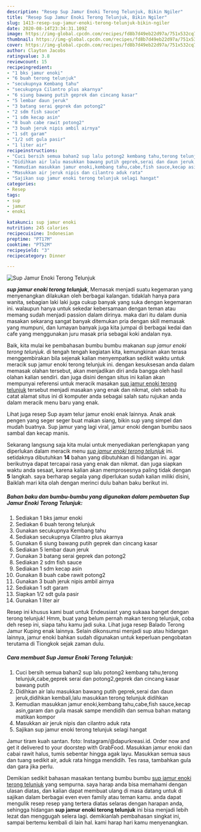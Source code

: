 ```yaml
---
description: "Resep Sup Jamur Enoki Terong Telunjuk, Bikin Ngiler"
title: "Resep Sup Jamur Enoki Terong Telunjuk, Bikin Ngiler"
slug: 1413-resep-sup-jamur-enoki-terong-telunjuk-bikin-ngiler
date: 2020-08-14T23:34:31.109Z
image: https://img-global.cpcdn.com/recipes/fd8b7d49eb22d97a/751x532cq70/sup-jamur-enoki-terong-telunjuk-foto-resep-utama.jpg
thumbnail: https://img-global.cpcdn.com/recipes/fd8b7d49eb22d97a/751x532cq70/sup-jamur-enoki-terong-telunjuk-foto-resep-utama.jpg
cover: https://img-global.cpcdn.com/recipes/fd8b7d49eb22d97a/751x532cq70/sup-jamur-enoki-terong-telunjuk-foto-resep-utama.jpg
author: Clayton Jacobs
ratingvalue: 3.8
reviewcount: 15
recipeingredient:
- "1 bks jamur enoki"
- "6 buah terong telunjuk"
- "secukupnya Kembang tahu"
- "secukupnya Cilantro plus akarnya"
- "6 siung bawang putih geprek dan cincang kasar"
- "5 lembar daun jeruk"
- "3 batang serai geprek dan potong2"
- "2 sdm fish sauce"
- "1 sdm kecap asin"
- "8 buah cabe rawit potong2"
- "3 buah jeruk nipis ambil airnya"
- "1 sdt garam"
- "1/2 sdt gula pasir"
- "1 liter air"
recipeinstructions:
- "Cuci bersih semua bahan2 sup lalu potong2 kembang tahu,terong telunjuk,cabe,geprek serai dan potong2,geprek dan cincang kasar bawang putih"
- "Didihkan air lalu masukkan bawang putih geprek,serai dan daun jeruk,didihkan kembali,lalu masukkan terong telunjuk didihkan"
- "Kemudian masukkan jamur enoki,kembang tahu,cabe,fish sauce,kecap asin,garam dan gula masak sampe mendidih dan semua bahan matang matikan kompor"
- "Masukkan air jeruk nipis dan cilantro aduk rata"
- "Sajikan sup jamur enoki terong telunjuk selagi hangat"
categories:
- Resep
tags:
- sup
- jamur
- enoki

katakunci: sup jamur enoki 
nutrition: 245 calories
recipecuisine: Indonesian
preptime: "PT17M"
cooktime: "PT52M"
recipeyield: "3"
recipecategory: Dinner

---
```



![Sup Jamur Enoki Terong Telunjuk](https://img-global.cpcdn.com/recipes/fd8b7d49eb22d97a/751x532cq70/sup-jamur-enoki-terong-telunjuk-foto-resep-utama.jpg)

<b><i>sup jamur enoki terong telunjuk</i></b>, Memasak menjadi suatu kegemaran yang menyenangkan dilakukan oleh berbagai kalangan. tidaklah hanya para wanita, sebagian laki laki juga cukup banyak yang suka dengan kegemaran ini. walaupun hanya untuk sekedar kebersamaan dengan teman atau memang sudah menjadi passion dalam dirinya. maka dari itu dalam dunia masakan sekarang sangat banyak ditemukan pria dengan skill memasak yang mumpuni, dan lumayan banyak juga kita jumpai di berbagai kedai dan cafe yang menggunakan juru masak pria sebagai koki andalan nya.

Baik, kita mulai ke pembahasan bumbu bumbu makanan <i>sup jamur enoki terong telunjuk</i>. di tengah tengah kegiatan kita, kemungkinan akan terasa menggembirakan bila sejenak kalian menyempatkan sedikit waktu untuk meracik sup jamur enoki terong telunjuk ini. dengan kesuksesan anda dalam memasak olahan tersebut, akan menjadikan diri anda bangga oleh hasil olahan kalian sendiri. dan juga disini dengan situs ini kalian akan mempunyai referensi untuk meracik masakan <u>sup jamur enoki terong telunjuk</u> tersebut menjadi masakan yang enak dan nikmat, oleh sebab itu catat alamat situs ini di komputer anda sebagai salah satu rujukan anda dalam meracik menu baru yang enak.

Lihat juga resep Sup ayam telur jamur enoki enak lainnya. Anak anak pengen yang seger seger buat makan siang, bikin sup yang simpel dan mudah buatnya. Sup jamur yang lagi viral, jamur enoki dengan bumbu saos sambal dan kecap manis.


Sekarang langsung saja kita mulai untuk menyediakan perlengkapan yang diperlukan dalam meracik menu <u><i>sup jamur enoki terong telunjuk</i></u> ini. setidaknya dibutuhkan <b>14</b> bahan yang dibutuhkan di hidangan ini. agar berikutnya dapat tercapai rasa yang enak dan nikmat. dan juga siapkan waktu anda sesaat, karena kalian akan memprosesnya paling tidak dengan <b>5</b> langkah. saya berharap segala yang diperlukan sudah kalian miliki disini, Baiklah mari kita olah dengan merinci dulu bahan baku berikut ini.

<!--inarticleads1-->

##### Bahan baku dan bumbu-bumbu yang digunakan dalam pembuatan Sup Jamur Enoki Terong Telunjuk:

1. Sediakan 1 bks jamur enoki
1. Sediakan 6 buah terong telunjuk
1. Gunakan secukupnya Kembang tahu
1. Sediakan secukupnya Cilantro plus akarnya
1. Gunakan 6 siung bawang putih geprek dan cincang kasar
1. Sediakan 5 lembar daun jeruk
1. Gunakan 3 batang serai geprek dan potong2
1. Sediakan 2 sdm fish sauce
1. Sediakan 1 sdm kecap asin
1. Gunakan 8 buah cabe rawit potong2
1. Gunakan 3 buah jeruk nipis ambil airnya
1. Sediakan 1 sdt garam
1. Siapkan 1/2 sdt gula pasir
1. Gunakan 1 liter air


Resep ini khusus kami buat untuk Endeusiast yang sukaaa banget dengan terong telunjuk! Hmm, buat yang belum pernah makan terong telunjuk, coba deh resep ini, siapa tahu kamu jadi suka. Lihat juga resep Balado Terong Jamur Kuping enak lainnya. Selain dikonsumsi menjadi sup atau hidangan lainnya, jamur enoki bahkan sudah digunakan untuk keperluan pengobatan terutama di Tiongkok sejak zaman dulu. 

<!--inarticleads2-->

##### Cara membuat Sup Jamur Enoki Terong Telunjuk:

1. Cuci bersih semua bahan2 sup lalu potong2 kembang tahu,terong telunjuk,cabe,geprek serai dan potong2,geprek dan cincang kasar bawang putih
1. Didihkan air lalu masukkan bawang putih geprek,serai dan daun jeruk,didihkan kembali,lalu masukkan terong telunjuk didihkan
1. Kemudian masukkan jamur enoki,kembang tahu,cabe,fish sauce,kecap asin,garam dan gula masak sampe mendidih dan semua bahan matang matikan kompor
1. Masukkan air jeruk nipis dan cilantro aduk rata
1. Sajikan sup jamur enoki terong telunjuk selagi hangat


Jamur tiram kuah santan. foto: Instagram/@dapurkreasi.id. Order now and get it delivered to your doorstep with GrabFood. Masukkan jamur enoki dan cabai rawit halus, tumis sebentar hingga agak layu. Masukkan semua saus dan tuang sedikit air, aduk rata hingga mendidih. Tes rasa, tambahkan gula dan gara jika perlu. 

Demikian sedikit bahasan masakan tentang bumbu bumbu <u>sup jamur enoki terong telunjuk</u> yang sempurna. saya harap anda bisa memahami dengan ulasan diatas, dan kalian dapat membuat ulang di masa datang untuk di sajikan dalam berbagai even even family atau teman kamu. anda dapat mengulik resep resep yang tertera diatas selaras dengan harapan anda, sehingga hidangan <b>sup jamur enoki terong telunjuk</b> ini bisa menjadi lebih lezat dan menggugah selera lagi. demikianlah pembahasan singkat ini, sampai bertemu kembali di lain hal. kami harap hari kamu menyenangkan.
